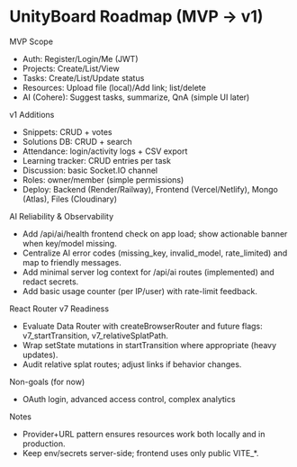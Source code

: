 # UnityBoard Roadmap (MVP -> v1)

MVP Scope
- Auth: Register/Login/Me (JWT)
- Projects: Create/List/View
- Tasks: Create/List/Update status
- Resources: Upload file (local)/Add link; list/delete
- AI (Cohere): Suggest tasks, summarize, QnA (simple UI later)

v1 Additions
- Snippets: CRUD + votes
- Solutions DB: CRUD + search
- Attendance: login/activity logs + CSV export
- Learning tracker: CRUD entries per task
- Discussion: basic Socket.IO channel
- Roles: owner/member (simple permissions)
- Deploy: Backend (Render/Railway), Frontend (Vercel/Netlify), Mongo (Atlas), Files (Cloudinary)

AI Reliability & Observability
- Add /api/ai/health frontend check on app load; show actionable banner when key/model missing.
- Centralize AI error codes (missing_key, invalid_model, rate_limited) and map to friendly messages.
- Add minimal server log context for /api/ai routes (implemented) and redact secrets.
- Add basic usage counter (per IP/user) with rate-limit feedback.

React Router v7 Readiness
- Evaluate Data Router with createBrowserRouter and future flags: v7_startTransition, v7_relativeSplatPath.
- Wrap setState mutations in startTransition where appropriate (heavy updates).
- Audit relative splat routes; adjust links if behavior changes.

Non-goals (for now)
- OAuth login, advanced access control, complex analytics

Notes
- Provider+URL pattern ensures resources work both locally and in production.
- Keep env/secrets server-side; frontend uses only public VITE_*.

